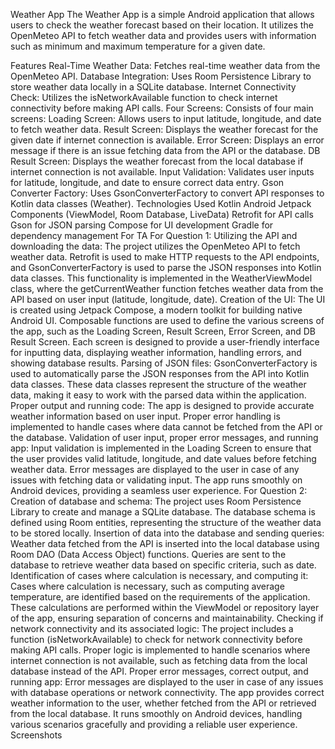 Weather App
The Weather App is a simple Android application that allows users to check the weather forecast based on their location. It utilizes the OpenMeteo API to fetch weather data and provides users with information such as minimum and maximum temperature for a given date.

Features
Real-Time Weather Data: Fetches real-time weather data from the OpenMeteo API.
Database Integration: Uses Room Persistence Library to store weather data locally in a SQLite database.
Internet Connectivity Check: Utilizes the isNetworkAvailable function to check internet connectivity before making API calls.
Four Screens: Consists of four main screens:
Loading Screen: Allows users to input latitude, longitude, and date to fetch weather data.
Result Screen: Displays the weather forecast for the given date if internet connection is available.
Error Screen: Displays an error message if there is an issue fetching data from the API or the database.
DB Result Screen: Displays the weather forecast from the local database if internet connection is not available.
Input Validation: Validates user inputs for latitude, longitude, and date to ensure correct data entry.
Gson Converter Factory: Uses GsonConverterFactory to convert API responses to Kotlin data classes (Weather).
Technologies Used
Kotlin
Android Jetpack Components (ViewModel, Room Database, LiveData)
Retrofit for API calls
Gson for JSON parsing
Compose for UI development
Gradle for dependency management
For TA
For Question 1:
Utilizing the API and downloading the data:
The project utilizes the OpenMeteo API to fetch weather data. Retrofit is used to make HTTP requests to the API endpoints, and GsonConverterFactory is used to parse the JSON responses into Kotlin data classes. This functionality is implemented in the WeatherViewModel class, where the getCurrentWeather function fetches weather data from the API based on user input (latitude, longitude, date).
Creation of the UI:
The UI is created using Jetpack Compose, a modern toolkit for building native Android UI. Composable functions are used to define the various screens of the app, such as the Loading Screen, Result Screen, Error Screen, and DB Result Screen. Each screen is designed to provide a user-friendly interface for inputting data, displaying weather information, handling errors, and showing database results.
Parsing of JSON files:
GsonConverterFactory is used to automatically parse the JSON responses from the API into Kotlin data classes. These data classes represent the structure of the weather data, making it easy to work with the parsed data within the application.
Proper output and running code:
The app is designed to provide accurate weather information based on user input. Proper error handling is implemented to handle cases where data cannot be fetched from the API or the database.
Validation of user input, proper error messages, and running app:
Input validation is implemented in the Loading Screen to ensure that the user provides valid latitude, longitude, and date values before fetching weather data. Error messages are displayed to the user in case of any issues with fetching data or validating input. The app runs smoothly on Android devices, providing a seamless user experience.
For Question 2:
Creation of database and schema:
The project uses Room Persistence Library to create and manage a SQLite database. The database schema is defined using Room entities, representing the structure of the weather data to be stored locally.
Insertion of data into the database and sending queries:
Weather data fetched from the API is inserted into the local database using Room DAO (Data Access Object) functions. Queries are sent to the database to retrieve weather data based on specific criteria, such as date.
Identification of cases where calculation is necessary, and computing it:
Cases where calculation is necessary, such as computing average temperature, are identified based on the requirements of the application. These calculations are performed within the ViewModel or repository layer of the app, ensuring separation of concerns and maintainability.
Checking if network connectivity and its associated logic:
The project includes a function (isNetworkAvailable) to check for network connectivity before making API calls. Proper logic is implemented to handle scenarios where internet connection is not available, such as fetching data from the local database instead of the API.
Proper error messages, correct output, and running app:
Error messages are displayed to the user in case of any issues with database operations or network connectivity. The app provides correct weather information to the user, whether fetched from the API or retrieved from the local database. It runs smoothly on Android devices, handling various scenarios gracefully and providing a reliable user experience.
Screenshots
